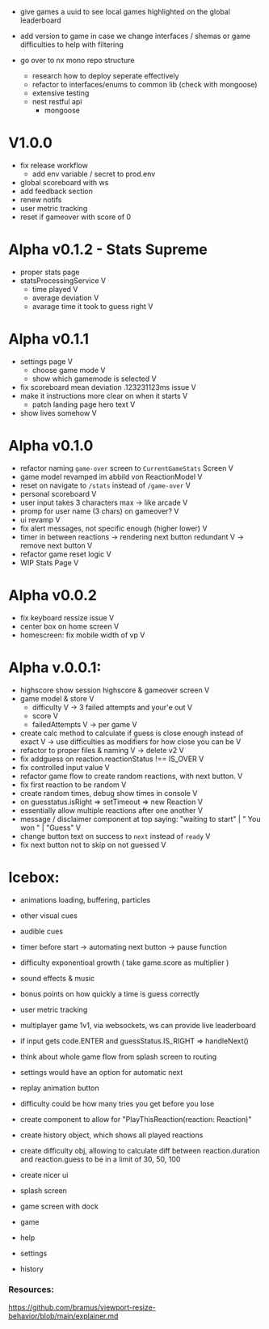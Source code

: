 - give games a uuid to see local games highlighted on the global leaderboard
- add version to game in case we change interfaces / shemas or game difficulties
  to help with filtering

- go over to nx mono repo structure
  - research how to deploy seperate effectively
  - refactor to interfaces/enums to common lib (check with mongoose)
  - extensive testing
  - nest restful api
    - mongoose

# V1.0.0
- fix release workflow
  - add env variable / secret to prod.env
- global scoreboard with ws
- add feedback section
- renew notifs
- user metric tracking
- reset if gameover with score of 0 

# Alpha v0.1.2 - Stats Supreme
- proper stats page 
- statsProcessingService V
  - time played V
  - average deviation V
  - avarage time it took to guess right V

# Alpha v0.1.1
- settings page V
  - choose game mode V
  - show which gamemode is selected V
- fix scoreboard mean deviation .123231123ms issue V
- make it instructions more clear on when it starts V
  - patch landing page hero text V
- show lives somehow V

# Alpha v0.1.0
- refactor naming `game-over` screen to `CurrentGameStats` Screen V
- game model revamped im abbild von ReactionModel V
- reset on navigate to `/stats` instead of `/game-over` V
- personal scoreboard V
- user input takes 3 characters max -> like arcade V
- promp for user name (3 chars) on gameover? V
- ui revamp V
- fix alert messages, not specific enough (higher lower) V
- timer in between reactions -> rendering next button redundant V
-> remove next button V
- refactor game reset logic V
- WIP Stats Page V

# Alpha v0.0.2
- fix keyboard ressize issue V
- center box on home screen V
- homescreen: fix mobile width of vp V


# Alpha v.0.0.1:

- highscore show session highscore & gameover screen V
- game model & store V
  - difficulty V
    -> 3 failed attempts and your'e out V
  - score V
  - failedAttempts V
    -> per game V
- create calc method to calculate if guess is close enough instead of exact V
  -> use difficulties as modifiers for how close you can be V
- refactor to proper files & naming V
  -> delete v2 V
- fix addguess on reaction.reactionStatus !== IS_OVER V
- fix controlled input value V
- refactor game flow to create random reactions, with next button. V
- fix first reaction to be random V
- create random times, debug show times in console V
- on guesstatus.isRight => setTimeout => new Reaction V
- essentially allow multiple reactions after one another V
- message / disclaimer component at top saying: "waiting to start" | " You won " | "Guess" V
- change button text on success to `next` instead of `ready` V
- fix next button not to skip on not guessed V

# Icebox:

- animations loading, buffering, particles
- other visual cues
- audible cues
- timer before start
  -> automating next button
  -> pause function
- difficulty exponentioal growth ( take game.score as multiplier )
- sound effects & music
- bonus points on how quickly a time is guess correctly
- user metric tracking

- multiplayer game 1v1, via websockets, ws can provide live leaderboard
- if input gets code.ENTER and guessStatus.IS_RIGHT => handleNext()
- think about whole game flow from splash screen to routing
- settings would have an option for automatic next
- replay animation button
- difficulty could be how many tries you get before you lose
- create component to allow for "PlayThisReaction(reaction: Reaction)"
- create history object, which shows all played reactions
- create difficulty obj, allowing to calculate diff between reaction.duration and reaction.guess to be in a limit of 30, 50, 100
- create nicer ui
- splash screen
- game screen with dock
- game
- help
- settings
- history

### Resources:
https://github.com/bramus/viewport-resize-behavior/blob/main/explainer.md
